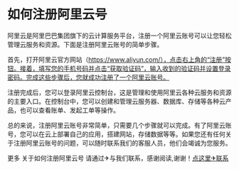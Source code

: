 # 如何注册阿里云号

阿里云是阿里巴巴集团旗下的云计算服务平台，注册一个阿里云账号可以让您轻松管理云服务和资源。下面是注册阿里云账号的简单步骤。

首先，打开阿里云官方网站（https://www.aliyun.com/），点击右上角的“注册”按钮。接着，填写您的手机号码并点击“获取验证码”，输入收到的验证码并设置登录密码。完成这些步骤后，您就成功注册了一个阿里云账号。

注册完成后，您可以登录阿里云控制台，这是管理和使用阿里云各种云服务和资源的主要入口。在控制台中，您可以创建和管理云服务器、数据库、存储等各种云产品，也可以查看账单、发起工单等操作。

总的来说，注册阿里云账号非常简单，只需要几个步骤就可以完成。有了阿里云账号，您可以在云上部署自己的应用，搭建网站，存储数据等等。如果您还有任何关于注册阿里云账号的问题，可以随时联系我们的客服人员，他们会竭诚为您服务。

更多 关于如何注册阿里云号 请通过✈与我们联系，感谢阅读,谢谢！[点这里✈联系](https://ww.k02.cc)